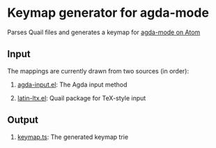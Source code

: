 # Keymap generator for agda-mode

Parses Quail files and generates a keymap for [agda-mode on Atom](https://github.com/banacorn/agda-mode)

## Input

The mappings are currently drawn from two sources (in order):

1. [agda-input.el](https://raw.githubusercontent.com/agda/agda/master/src/data/emacs-mode/agda-input.el): The Agda input method

2. [latin-ltx.el](https://raw.githubusercontent.com/emacs-mirror/emacs/master/lisp/leim/quail/latin-ltx.el): Quail package for TeX-style input

## Output

1. [keymap.ts](https://github.com/banacorn/keymap/blob/master/assets/keymap.ts): The generated keymap trie
